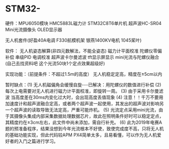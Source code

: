 # STM32-
硬件：MPU6050模块 HMC5883L磁力计 STM32C8T6单片机 超声波HC-SR04 Mini光流摄像头 OLED显示器

无人机套件(好盈40A电调 F330航模机架 银燕1400KV电机 1045桨叶)

软件：
无人机姿态解算(非四元数解法，不能全姿态)         磁力计平面校准             陀螺仪零偏补偿           串级PID          电调校准     超声波卡尔曼滤波
tft显示屏显示         mini光流与陀螺仪融合(自己去找资料吧 这个光流50块1个定点效果超级好)

实现功能：（前提条件：不超过1.5m的高度） 无人机稳定定高，精度在±5cm以内 

暂时缺点：(1) 无人机磁偏角会缓慢自旋---已解决：用陀螺仪的数值进行补偿
         (2) 每次上电需要对无人机进行磁力计平面校准，即旋转一周。
         (3) 由于采用卡尔曼滤波 当高度差在30ms内变化过大时，会出现高度丢值现象
         (4) 注意！！千万不要用加速度计和超声波融合定高，或者两个超声波一起使用，其发出的超声波对影响另一个超声波的读取导致无法定高，严重可能炸机。
         (5) 光流定点采用mini光流，由于其摄像头集成内部采集数据处理数据芯片，故此在照明条件好时可以稳定定点，其精度约在±3cm左右，此文件中尚未添加，需自行补充。
         (6) 此为2019年电赛A题的预准备程序，结果没想到今年光流根本不好使，致使完成度不高，只将无人机的基础功能实现，但此代码较APM PX4简单太多，且易看懂，可以作为无人机爱好者的入门之篇进行学习。
